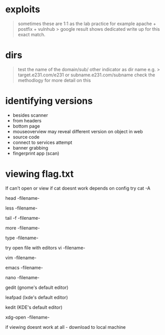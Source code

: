 # exploits
> sometimes these are 1:1 as the lab practice for example apache + postfix + vulnhub > 
google result shows dedicated write up for this exact match.

# dirs
> test the name of the domain/sub/ other indicator as dir name
e.g. > target.e231.com/e231 or  subname.e231.com/subname 
check the methodlogy for more detail on this  

# identifying versions
* besides scanner 
* from headers 
* bottom page 
* mouseoverview may reveal different version on object in web 
* source code 
* connect to services attempt 
* banner grabbing 
* fingerprint app (scan)

# viewing flag.txt 
If  can't open or view 
if cat doesnt work depends on config
try cat -A 

head -filename-
  
less -filename-
  
tail -f -filename-
  
more -filename-
  
type -filename-

try open file with editors
vi -filename-
  
vim -filename-
  
emacs -filename-
  
nano -filename-
  
gedit  (gnome's default editor)

leafpad (lxde's default editor)

kedit  (KDE's default editor)

xdg-open -filename-

if viewing doesnt work at all - download to local machine 

